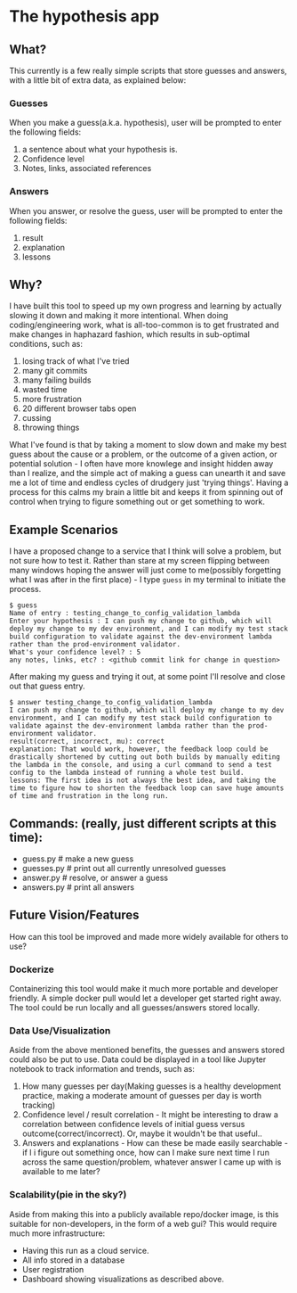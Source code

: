 # The hypothesis app

## What?
This currently is a few really simple scripts that store guesses and answers, with a little bit of extra data, as explained below:

### Guesses
When you make a guess(a.k.a. hypothesis), user will be prompted to enter the following fields:
1. a sentence about what your hypothesis is.
1. Confidence level
1. Notes, links, associated references

### Answers
When you answer, or resolve the guess, user will be prompted to enter the following fields:
1. result
1. explanation
1. lessons


## Why?
I have built this tool to speed up my own progress and learning by actually slowing it down and making it more intentional. When doing coding/engineering work, what is all-too-common is to get frustrated and make changes in haphazard fashion, which results in sub-optimal conditions, such as:
1. losing track of what I've tried
1. many git commits
1. many failing builds
1. wasted time
1. more frustration
1. 20 different browser tabs open
1. cussing
1. throwing things

What I've found is that by taking a moment to slow down and make my best guess about the cause or a problem, or the outcome of a given action, or potential solution - I often have more knowlege and insight hidden away than I realize, and the simple act of making a guess can unearth it and save me a lot of time and endless cycles of drudgery just 'trying things'.  Having a process for this calms my brain a little bit and keeps it from spinning out of control when trying to figure something out or get something to work.


## Example Scenarios
I have a proposed change to a service that I think will solve a problem, but not sure how to test it.  Rather than stare at my screen flipping between many windows hoping the answer will just come to me(possibly forgetting what I was after in the first place) - I type `guess` in my terminal to initiate the process.
```
$ guess
Name of entry : testing_change_to_config_validation_lambda
Enter your hypothesis : I can push my change to github, which will deploy my change to my dev environment, and I can modify my test stack build configuration to validate against the dev-environment lambda rather than the prod-environment validator.
What's your confidence level? : 5
any notes, links, etc? : <github commit link for change in question>
```

After making my guess and trying it out, at some point I'll resolve and close out that guess entry.
```
$ answer testing_change_to_config_validation_lambda
I can push my change to github, which will deploy my change to my dev environment, and I can modify my test stack build configuration to validate against the dev-environment lambda rather than the prod-environment validator.
result(correct, incorrect, mu): correct
explanation: That would work, however, the feedback loop could be drastically shortened by cutting out both builds by manually editing the lambda in the console, and using a curl command to send a test config to the lambda instead of running a whole test build.
lessons: The first idea is not always the best idea, and taking the time to figure how to shorten the feedback loop can save huge amounts of time and frustration in the long run.
```

## Commands: (really, just different scripts at this time):
- guess.py   # make a new guess
- guesses.py # print out all currently unresolved guesses
- answer.py  # resolve, or answer a guess
- answers.py # print all answers


## Future Vision/Features

How can this tool be improved and made more widely available for others to use?

### Dockerize
Containerizing this tool would make it much more portable and developer friendly.  A simple docker pull would let a developer get started right away.  The tool could be run locally and all guesses/answers stored locally.

### Data Use/Visualization
Aside from the above mentioned benefits, the guesses and answers stored could also be put to use.  Data could be displayed in a tool like Jupyter notebook to track information and trends, such as:
1. How many guesses per day(Making guesses is a healthy development practice, making a moderate amount of guesses per day is worth tracking)
1. Confidence level / result correlation - It might be interesting to draw a correlation between confidence levels of initial guess versus outcome(correct/incorrect). Or, maybe it wouldn't be that useful..
1. Answers and explanations - How can these be made easily searchable - if I i figure out something once, how can I make sure next time I run across the same question/problem, whatever answer I came up with is available to me later?

### Scalability(pie in the sky?)
Aside from making this into a publicly available repo/docker image, is this suitable for non-developers, in the form of a web gui?  This would require much more infrastructure:
- Having this run as a cloud service.
- All info stored in a database
- User registration
- Dashboard showing visualizations as described above.